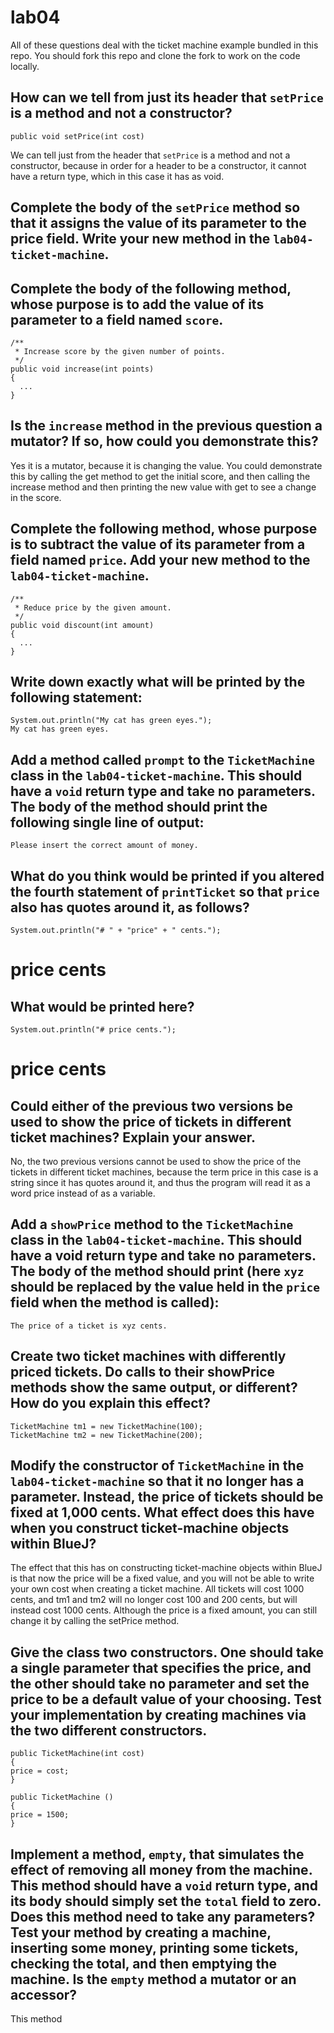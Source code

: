 # lab04

All of these questions deal with the ticket machine example bundled in this repo. You should fork this repo and clone the fork to work on the code locally. 

## How can we tell from just its header that `setPrice` is a method and not a constructor?
```
public void setPrice(int cost)
```
We can tell just from the header that `setPrice` is a method and not a constructor, because in order for a header to be a constructor, it cannot have a return type, which in this case it has as void.

## Complete the body of the `setPrice` method so that it assigns the value of its parameter to the price field. Write your new method in the `lab04-ticket-machine`.

## Complete the body of the following method, whose purpose is to add the value of its parameter to a field named `score`.
```
/**
 * Increase score by the given number of points.
 */
public void increase(int points)
{
  ...
}
```
## Is the `increase` method in the previous question a mutator? If so, how could you demonstrate this?
Yes it is a mutator, because it is changing the value. You could demonstrate this by calling the get method to get the initial score, and then calling the increase method and then printing the new value with get to see a change in the score. 

## Complete the following method, whose purpose is to subtract the value of its parameter from a field named `price`. Add your new method to the `lab04-ticket-machine`.
```
/**
 * Reduce price by the given amount.
 */
public void discount(int amount)
{
  ...
}
```

## Write down exactly what will be printed by the following statement:
```
System.out.println("My cat has green eyes.");
My cat has green eyes.
```

## Add a method called `prompt` to the `TicketMachine` class in the `lab04-ticket-machine`. This should have a `void` return type and take no parameters. The body of the method should print the following single line of output: 
```
Please insert the correct amount of money.
```

## What do you think would be printed if you altered the fourth statement of `printTicket` so that `price` also has quotes around it, as follows?
```
System.out.println("# " + "price" + " cents.");
```
# price cents

## What would be printed here?
```
System.out.println("# price cents.");
```
# price cents
## Could either of the previous two versions be used to show the price of tickets in different ticket machines? Explain your answer.

No, the two previous versions cannot be used to show the price of the tickets in different ticket machines, because the term price in this case is a string since it has quotes around it, and thus the program will read it as a word price instead of as a variable.

## Add a `showPrice` method to the `TicketMachine` class in the `lab04-ticket-machine`. This should have a void return type and take no parameters. The body of the method should print (here `xyz` should be replaced by the value held in the `price` field when the method is called):
```
The price of a ticket is xyz cents.
```


## Create two ticket machines with differently priced tickets. Do calls to their showPrice methods show the same output, or different? How do you explain this effect?
```
TicketMachine tm1 = new TicketMachine(100);
TicketMachine tm2 = new TicketMachine(200);
```

## Modify the constructor of `TicketMachine` in the `lab04-ticket-machine` so that it no longer has a parameter. Instead, the price of tickets should be fixed at 1,000 cents. What effect does this have when you construct ticket-machine objects within BlueJ?
The effect that this has on constructing ticket-machine objects within BlueJ is that now the price will be a fixed value, and you will not be able to write your own cost when creating a ticket machine. All tickets will cost 1000 cents, and tm1 and tm2 will no longer cost 100 and 200 cents, but will instead cost 1000 cents. Although the price is a fixed amount, you can still change it by calling the setPrice method.

## Give the class two constructors. One should take a single parameter that specifies the price, and the other should take no parameter and set the price to be a default value of your choosing. Test your implementation by creating machines via the two different constructors.
```
public TicketMachine(int cost)
{
price = cost;
}

public TicketMachine ()
{
price = 1500;
}
```

## Implement a method, `empty`, that simulates the effect of removing all money from the machine. This method should have a `void` return type, and its body should simply set the `total` field to zero. Does this method need to take any parameters? Test your method by creating a machine, inserting some money, printing some tickets, checking the total, and then emptying the machine. Is the `empty` method a mutator or an accessor?
This method 
